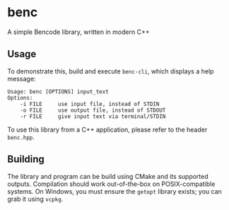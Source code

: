 # benc
A simple Bencode library, written in modern C++

## Usage
To demonstrate this, build and execute `benc-cli`, which displays a help message:

```
Usage: benc [OPTIONS] input_text
Options:
	-i FILE		use input file, instead of STDIN
	-o FILE		use output file, instead of STDOUT
	-r FILE		give input text via terminal/STDIN
```



To use this library from a C++ application, please refer to the header `benc.hpp`.

## Building
The library and program can be build using CMake and its supported outputs. Compilation should work out-of-the-box on POSIX-compatible systems. On Windows, you must ensure the `getopt` library exists; you can grab it using `vcpkg`.
